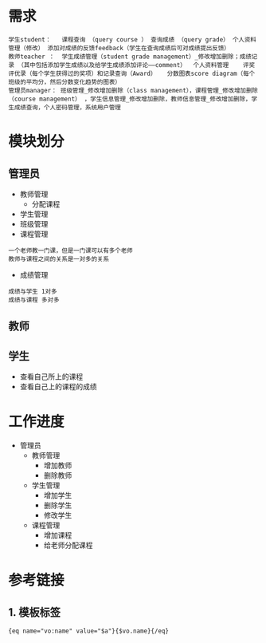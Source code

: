 # 需求
```
学生student：   课程查询 （query course ） 查询成绩 （query grade） 个人资料管理（修改） 添加对成绩的反馈feedback（学生在查询成绩后可对成绩提出反馈）
教师teacher ：  学生成绩管理（student grade management）_修改增加删除；成绩记录 （其中包括添加学生成绩以及给学生成绩添加评论——comment）  个人资料管理    评奖评优录（每个学生获得过的奖项）和记录查询（Award）   分数图表score diagram（每个班级的平均分，然后分数变化趋势的图表）
管理员manager： 班级管理_修改增加删除（class management），课程管理_修改增加删除（course management） ，学生信息管理_修改增加删除，教师信息管理_修改增加删除，学生成绩查询，个人密码管理，系统用户管理
```
# 模块划分
## 管理员
- 教师管理
    - 分配课程
- 学生管理
- 班级管理
- 课程管理

```
一个老师教一门课，但是一门课可以有多个老师
教师与课程之间的关系是一对多的关系
```
- 成绩管理
```
成绩与学生 1对多
成绩与课程 多对多
```

## 教师


## 学生
- 查看自己所上的课程
- 查看自己上的课程的成绩


# 工作进度
- 管理员
    - 教师管理
        - 增加教师
        - 删除教师
    - 学生管理
        - 增加学生
        - 删除学生
        - 修改学生
    - 课程管理
        - 增加课程 
        - 给老师分配课程
    

# 参考链接
## 1. 模板标签

```
{eq name="vo:name" value="$a"}{$vo.name}{/eq}
```